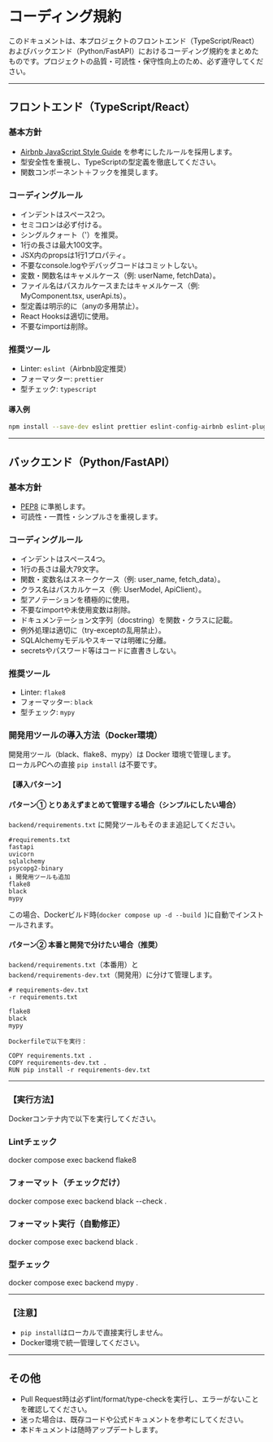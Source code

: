 # コーディング規約

このドキュメントは、本プロジェクトのフロントエンド（TypeScript/React）およびバックエンド（Python/FastAPI）におけるコーディング規約をまとめたものです。プロジェクトの品質・可読性・保守性向上のため、必ず遵守してください。

---

## フロントエンド（TypeScript/React）

### 基本方針
- [Airbnb JavaScript Style Guide](https://github.com/airbnb/javascript) を参考にしたルールを採用します。
- 型安全性を重視し、TypeScriptの型定義を徹底してください。
- 関数コンポーネント＋フックを推奨します。

### コーディングルール
- インデントはスペース2つ。
- セミコロンは必ず付ける。
- シングルクォート（'）を推奨。
- 1行の長さは最大100文字。
- JSX内のpropsは1行1プロパティ。
- 不要なconsole.logやデバッグコードはコミットしない。
- 変数・関数名はキャメルケース（例: userName, fetchData）。
- ファイル名はパスカルケースまたはキャメルケース（例: MyComponent.tsx, userApi.ts）。
- 型定義は明示的に（anyの多用禁止）。
- React Hooksは適切に使用。
- 不要なimportは削除。

### 推奨ツール
- Linter: `eslint`（Airbnb設定推奨）
- フォーマッター: `prettier`
- 型チェック: `typescript`

#### 導入例
```bash
npm install --save-dev eslint prettier eslint-config-airbnb eslint-plugin-react eslint-plugin-import eslint-plugin-jsx-a11y eslint-plugin-react-hooks @typescript-eslint/eslint-plugin @typescript-eslint/parser
```

---

## バックエンド（Python/FastAPI）

### 基本方針
- [PEP8](https://pep8ja.readthedocs.io/ja/latest/) に準拠します。
- 可読性・一貫性・シンプルさを重視します。

### コーディングルール
- インデントはスペース4つ。
- 1行の長さは最大79文字。
- 関数・変数名はスネークケース（例: user_name, fetch_data）。
- クラス名はパスカルケース（例: UserModel, ApiClient）。
- 型アノテーションを積極的に使用。
- 不要なimportや未使用変数は削除。
- ドキュメンテーション文字列（docstring）を関数・クラスに記載。
- 例外処理は適切に（try-exceptの乱用禁止）。
- SQLAlchemyモデルやスキーマは明確に分離。
- secretsやパスワード等はコードに直書きしない。

### 推奨ツール
- Linter: `flake8`
- フォーマッター: `black`
- 型チェック: `mypy`

### 開発用ツールの導入方法（Docker環境）

開発用ツール（black、flake8、mypy）は Docker 環境で管理します。  
ローカルPCへの直接 `pip install` は不要です。

#### 【導入パターン】

#### パターン① とりあえずまとめて管理する場合（シンプルにしたい場合）

`backend/requirements.txt` に開発ツールもそのまま追記してください。

```
#requirements.txt
fastapi  
uvicorn  
sqlalchemy  
psycopg2-binary  
↓ 開発用ツールも追加  
flake8  
black 
mypy
```
この場合、Dockerビルド時(`docker compose up -d --build
`)に自動でインストールされます。

#### パターン② 本番と開発で分けたい場合（推奨）

`backend/requirements.txt`（本番用）と  
`backend/requirements-dev.txt`（開発用）に分けて管理します。
```
# requirements-dev.txt
-r requirements.txt

flake8
black
mypy

Dockerfileで以下を実行：

COPY requirements.txt .
COPY requirements-dev.txt .
RUN pip install -r requirements-dev.txt
```
---

### 【実行方法】

Dockerコンテナ内で以下を実行してください。

### Lintチェック
docker compose exec backend flake8

### フォーマット（チェックだけ）
docker compose exec backend black --check .

### フォーマット実行（自動修正）
docker compose exec backend black .

### 型チェック
docker compose exec backend mypy .

---

### 【注意】

- `pip install`はローカルで直接実行しません。  
- Docker環境で統一管理してください。


---

## その他
- Pull Request時は必ずlint/format/type-checkを実行し、エラーがないことを確認してください。
- 迷った場合は、既存コードや公式ドキュメントを参考にしてください。
- 本ドキュメントは随時アップデートします。 